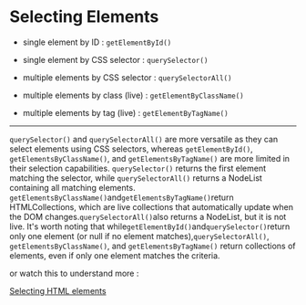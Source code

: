# Selecting Elements

- single element by ID : `getElementById()`

- single element by CSS selector : `querySelector()`

- multiple elements by CSS selector : `querySelectorAll()`

- multiple elements by class (live) : `getElementByClassName()`

- multiple elements by tag (live) : `getElementByTagName()`

---

`querySelector()` and `querySelectorAll()` are more versatile as they can select elements using CSS selectors, whereas `getElementById()`, `getElementsByClassName()`, and `getElementsByTagName()` are more limited in their selection capabilities.
`querySelector()` returns the first element matching the selector, while `querySelectorAll()` returns a NodeList containing all matching elements.
`getElementsByClassName()`and`getElementsByTagName()`return HTMLCollections, which are live collections that automatically update when the DOM changes.`querySelectorAll()`also returns a NodeList, but it is not live.
It's worth noting that while`getElementById()`and`querySelector()`return only one element (or null if no element matches),`querySelectorAll()`, `getElementsByClassName()`, and `getElementsByTagName()` return collections of elements, even if only one element matches the criteria.

or watch this to understand more :

[Selecting HTML elements](https://www.youtube.com/watch?v=qnWqecp4QsY&list=PLVvjrrRCBy2JS8__NYlhPeaoNz2p1aPEN&index=32)
